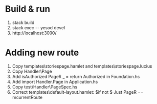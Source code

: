 # Build & run
1. stack build
2. stack exec -- yesod devel
3. http://localhost:3000/

# Adding new route
1. Copy templates\storiespage.hamlet and templates\storiespage.lucius
2. Copy Handler\Page
3. Add isAuthorized PageR _ = return Authorized in Foundation.hs
4. Add import Handler.Page in Application.hs
5. Copy test\Handler\PageSpec.hs
6. Correct templates\default-layout.hamlet: $if not $ Just PageR == mcurrentRoute

